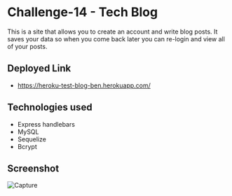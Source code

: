 # Challenge-14 - Tech Blog

This is a site that allows you to create an account and write blog posts. It saves your data so when you come back later you can re-login and view all of your posts.

## Deployed Link 
- https://heroku-test-blog-ben.herokuapp.com/


## Technologies used
- Express handlebars
- MySQL
- Sequelize
- Bcrypt


## Screenshot


![Capture](https://user-images.githubusercontent.com/103340843/195955729-aea1d288-51b1-4921-8deb-8423938dde79.PNG)
